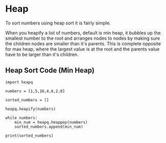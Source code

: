 # Heap

To sort numbers using heap sort it is fairly simple.

When you heapify a list of numbers, default is min heap, it bubbles up the
smallest number to the root and arranges nodes to nodes by making sure
the children nodes are smaller than it's parents. This is complete opposite for
max heap, where the largest value is at the root and the parents value have to be larger
than it's children.

## Heap Sort Code (Min Heap)

```
import heapq

numbers = [1,5,10,4,6,2,8]

sorted_numbers = []

heapq.heapify(numbers)

while numbers:
    min_num = heapq.heappop(numbers)
    sorted_numbers.append(min_num)

print(sorted_numbers)
```
